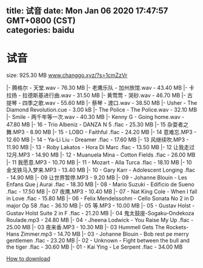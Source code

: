
title: 试音
date: Mon Jan 06 2020 17:47:57 GMT+0800 (CST)    
categories: baidu
---

# 试音
size: 925.30 MB
 www.changgo.xyz/?s=1cmZzVr
 
|- 腾格尔 - 天堂.wav - 76.30 MB
|- 老鹰乐队 - 加州旅馆.wav - 43.40 MB
|- 卡拉扬 - 拉德斯基进行曲.wav - 31.50 MB
|- 黄莺莺 - 哭砂.wav - 46.70 MB
|- 古提琴 - 四季之歌.wav - 55.60 MB
|- 蔡琴 - 渡口.wav - 38.50 MB
|- Usher - The Diamond Revolution.cue - 3.00 kB
|- The Police - The Police.wav - 32.10 MB
|- Smile - 两千年等一次.wav - 40.30 MB
|- Kenny G - Going home.wav - 47.80 MB
|- 16 - Trio Albeniz - DANZA N 5 .flac - 25.30 MB
|- 15 杂耍者之舞.MP3 - 8.90 MB
|- 15 - LOBO - Faithful .flac - 24.20 MB
|- 14 意难忘.MP3 - 12.60 MB
|- 14 - Ya-Li Liu - Dreamer .flac - 17.60 MB
|- 13 风继续吹.MP3 - 11.90 MB
|- 13 - Roby Lakatos - Hora Di Marc .flac - 13.50 MB
|- 12 让我走过12月.MP3 - 14.90 MB
|- 12 - Muanuela Mina - Cotton Fields .flac - 26.00 MB
|- 11 我愿意.MP3 - 10.70 MB
|- 11 - Mozart - Alla Turca .flac - 18.10 MB
|- 10 金戈铁马入梦来.MP3 - 13.40 MB
|- 10 - Gary Karr - Adolescent Longing .flac - 14.90 MB
|- 09 让世界暂停.MP3 - 9.20 MB
|- 09 - Johanne Blouin - Les Enfans Que j Aurai .flac - 18.30 MB
|- 08 - Mario Suzuki - Edificio de Sueno .flac - 17.50 MB
|- 07 夜鹰.MP3 - 10.40 MB
|- 07 - Nat King Cole - When I fall in Love .flac - 15.80 MB
|- 06 - Felix Mendelssohm - Cello Sonata No 2 in D major Op 58 .flac - 36.10 MB
|- 05 等.MP3 - 10.00 MB
|- 05 - Gustav Holst - Gustav Holst Suite 2 in F .flac - 21.20 MB
|- 04 鬼太鼓座-Sogaku-Ondekoza Roulade.mp3 - 24.80 MB
|- 04 - Jheena Lodwick - You Raise My Up .flac - 25.00 MB
|- 03 夜来香.MP3 - 10.30 MB
|- 03 Hummell Gets The Rockets-Hans Zimmer.mp3 - 14.70 MB
|- 03 - Johanne Blouin - Bob rest pe merry gentlemen .flac - 23.20 MB
|- 02 - Unknown - Fight between the bull and the tiger .flac - 30.60 MB
|- 01 - Kai Ying - Le Serpent .flac - 34.00 MB

[How to download](https://bpcam.bemobtrk.com/go/2ceec3aa-1ca2-46d6-b9ff-aaa5c184517c?jno=4859)